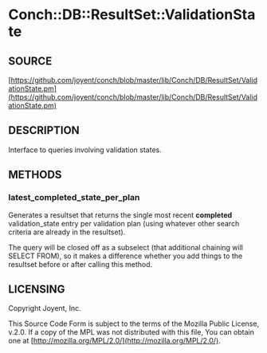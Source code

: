 # Conch::DB::ResultSet::ValidationState

## SOURCE

[https://github.com/joyent/conch/blob/master/lib/Conch/DB/ResultSet/ValidationState.pm](https://github.com/joyent/conch/blob/master/lib/Conch/DB/ResultSet/ValidationState.pm)

## DESCRIPTION

Interface to queries involving validation states.

## METHODS

### latest\_completed\_state\_per\_plan

Generates a resultset that returns the single most recent **completed** validation\_state entry
per validation plan (using whatever other search criteria are already in the resultset).

The query will be closed off as a subselect (that additional chaining will SELECT FROM),
so it makes a difference whether you add things to the resultset before or after calling this
method.

## LICENSING

Copyright Joyent, Inc.

This Source Code Form is subject to the terms of the Mozilla Public License,
v.2.0. If a copy of the MPL was not distributed with this file, You can obtain
one at [http://mozilla.org/MPL/2.0/](http://mozilla.org/MPL/2.0/).

